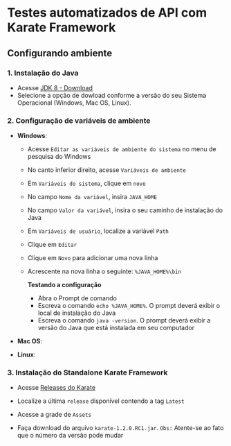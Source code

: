 # Testes automatizados de API com Karate Framework

## Configurando ambiente

### 1. Instalação do Java

- Acesse [JDK 8 - Download](https://www.oracle.com/br/java/technologies/javase/javase8-archive-downloads.html) 
- Selecione a opção de dowload conforme a versão do seu  Sistema Operacional (Windows, Mac OS, Linux).

### 2. Configuração de variáveis de ambiente

- **Windows**:

  - Acesse ``Editar as variáveis de ambiente do sistema`` no menu de pesquisa do Windows

  - No canto inferior direito, acesse ``Variáveis de ambiente``

  - Em `Variáveis do sistema`, clique em `novo`

  - No campo ``Nome da variável``, insira ``JAVA_HOME``

  - No campo ``Valor da variável``, insira o seu caminho de instalação do Java

  - Em ``Variáveis de usuário``, localize a variável ``Path``

  - Clique em ``Editar``

  - Clique em ``Novo`` para adicionar uma nova linha

  - Acrescente na nova linha o seguinte: ``%JAVA_HOME%\bin``

    **Testando a configuração**

    - Abra o Prompt de comando
    - Escreva o comando ``echo %JAVA_HOME%``. O prompt deverá exibir o local de instalação do Java
    - Escreva o comando ``java -version``. O prompt deverá exibir a versão do Java que está instalada em seu computador

- **Mac OS**:

- **Linux**:

### 3. Instalação do Standalone Karate Framework

- Acesse [Releases do Karate](https://github.com/karatelabs/karate/releases)

- Localize a última ``release`` disponível contendo a tag ``Latest``
- Acesse a grade de ``Assets``
- Faça download do arquivo ``karate-1.2.0.RC1.jar``. ``Obs:`` Atente-se ao fato que o número da versão pode mudar

